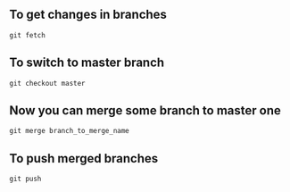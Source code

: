 ## To get changes in branches 
`git fetch`
## To switch to master branch
`git checkout master`
## Now you can merge some branch to master one
`git merge branch_to_merge_name`
## To push merged branches
`git push`